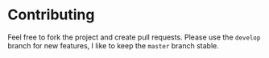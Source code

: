 # Contributing

Feel free to fork the project and create pull requests. Please use the `develop` branch for new features,
I like to keep the `master` branch stable.